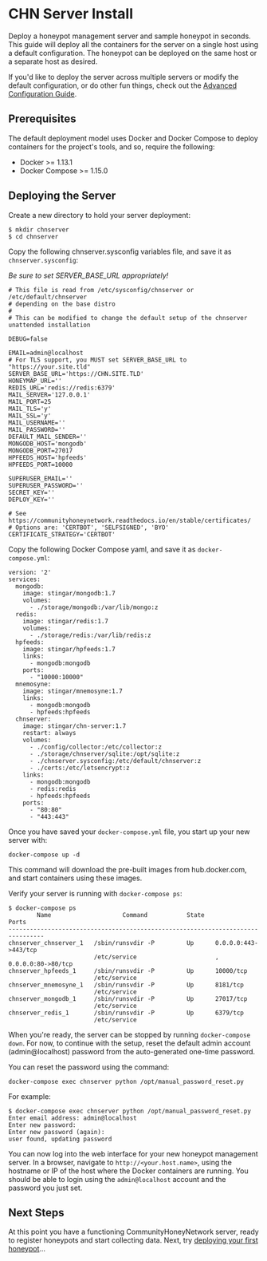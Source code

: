 CHN Server Install
=================

Deploy a honeypot management server and sample honeypot in seconds.  This guide will deploy all the containers for the server on a single host using a default configuration.  The honeypot can be deployed on the same host or a separate host as desired.

If you'd like to deploy the server across multiple servers or modify the default configuration, or do other fun things, check out the [Advanced Configuration Guide](config.md).

## Prerequisites

The default deployment model uses Docker and Docker Compose to deploy containers for the project's tools, and so, require the following:

* Docker >= 1.13.1
* Docker Compose >= 1.15.0

## Deploying the Server

Create a new directory to hold your server deployment:

    $ mkdir chnserver
    $ cd chnserver
    
Copy the following chnserver.sysconfig variables file, and save it as 
`chnserver.sysconfig`:

_Be sure to set SERVER_BASE_URL appropriately!_

```
# This file is read from /etc/sysconfig/chnserver or /etc/default/chnserver
# depending on the base distro
#
# This can be modified to change the default setup of the chnserver unattended installation

DEBUG=false

EMAIL=admin@localhost
# For TLS support, you MUST set SERVER_BASE_URL to "https://your.site.tld"
SERVER_BASE_URL='https://CHN.SITE.TLD'
HONEYMAP_URL=''
REDIS_URL='redis://redis:6379'
MAIL_SERVER='127.0.0.1'
MAIL_PORT=25
MAIL_TLS='y'
MAIL_SSL='y'
MAIL_USERNAME=''
MAIL_PASSWORD=''
DEFAULT_MAIL_SENDER=''
MONGODB_HOST='mongodb'
MONGODB_PORT=27017
HPFEEDS_HOST='hpfeeds'
HPFEEDS_PORT=10000

SUPERUSER_EMAIL=''
SUPERUSER_PASSWORD=''
SECRET_KEY=''
DEPLOY_KEY=''

# See https://communityhoneynetwork.readthedocs.io/en/stable/certificates/
# Options are: 'CERTBOT', 'SELFSIGNED', 'BYO'
CERTIFICATE_STRATEGY='CERTBOT'
```
Copy the following Docker Compose yaml, and save it as `docker-compose.yml`:


```
version: '2'
services:
  mongodb:
    image: stingar/mongodb:1.7
    volumes:
      - ./storage/mongodb:/var/lib/mongo:z
  redis:
    image: stingar/redis:1.7
    volumes:
      - ./storage/redis:/var/lib/redis:z
  hpfeeds:
    image: stingar/hpfeeds:1.7
    links:
      - mongodb:mongodb
    ports:
      - "10000:10000"
  mnemosyne:
    image: stingar/mnemosyne:1.7
    links:
      - mongodb:mongodb
      - hpfeeds:hpfeeds
  chnserver:
    image: stingar/chn-server:1.7
    restart: always
    volumes:
      - ./config/collector:/etc/collector:z
      - ./storage/chnserver/sqlite:/opt/sqlite:z
      - ./chnserver.sysconfig:/etc/default/chnserver:z
      - ./certs:/etc/letsencrypt:z
    links:
      - mongodb:mongodb
      - redis:redis
      - hpfeeds:hpfeeds
    ports:
      - "80:80"
      - "443:443"
```

Once you have saved your `docker-compose.yml` file, you start up your new server with:

    docker-compose up -d

This command will download the pre-built images from hub.docker.com, and start containers using these images.

Verify your server is running with `docker-compose ps`:

```
$ docker-compose ps
        Name                    Command           State           Ports         
--------------------------------------------------------------------------------
chnserver_chnserver_1   /sbin/runsvdir -P         Up      0.0.0.0:443->443/tcp
                        /etc/service                      , 0.0.0.0:80->80/tcp  
chnserver_hpfeeds_1     /sbin/runsvdir -P         Up      10000/tcp             
                        /etc/service                                            
chnserver_mnemosyne_1   /sbin/runsvdir -P         Up      8181/tcp              
                        /etc/service                                            
chnserver_mongodb_1     /sbin/runsvdir -P         Up      27017/tcp             
                        /etc/service                                            
chnserver_redis_1       /sbin/runsvdir -P         Up      6379/tcp              
                        /etc/service 
```                        

When you're ready, the server can be stopped by running `docker-compose down`.  For now, to continue with the setup, reset the default admin account (admin@localhost) password from the auto-generated one-time password. 

You can reset the password using the command:

    docker-compose exec chnserver python /opt/manual_password_reset.py

For example:

```
$ docker-compose exec chnserver python /opt/manual_password_reset.py
Enter email address: admin@localhost
Enter new password:
Enter new password (again):
user found, updating password
```

You can now log into the web interface for your new honeypot management server.  In a browser, navigate to `http://<your.host.name>`, using the hostname or IP of the host where the Docker containers are running.  You should be able to login using the `admin@localhost` account and the password you just set.

## Next Steps

At this point you have a functioning CommunityHoneyNetwork server, ready to register honeypots and start collecting data.  Next, try [deploying your first honeypot](firstpot.md)...
